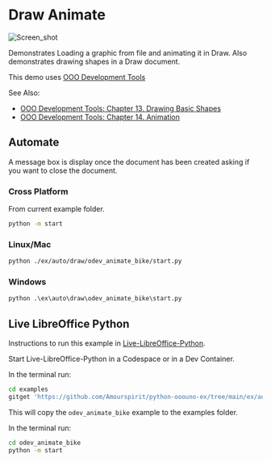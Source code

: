 # Draw Animate

![Screen_shot](https://user-images.githubusercontent.com/4193389/198350301-84347872-6e16-4ebb-9fb2-72cc8a963310.png)

Demonstrates Loading a graphic from file and animating it in Draw.
Also demonstrates drawing shapes in a Draw document.

This demo uses [OOO Development Tools]

See Also:

- [OOO Development Tools: Chapter 13. Drawing Basic Shapes](https://python-ooo-dev-tools.readthedocs.io/en/latest/odev/part3/chapter13.html)
- [OOO Development Tools: Chapter 14. Animation](https://python-ooo-dev-tools.readthedocs.io/en/latest/odev/part3/chapter14.html)

## Automate

A message box is display once the document has been created asking if you want to close the document.

### Cross Platform

From current example folder.

```sh
python -m start
```

### Linux/Mac

```sh
python ./ex/auto/draw/odev_animate_bike/start.py
```

### Windows

```ps
python .\ex\auto\draw\odev_animate_bike\start.py
```

[OOO Development Tools]: https://python-ooo-dev-tools.readthedocs.io/en/latest/

## Live LibreOffice Python

Instructions to run this example in [Live-LibreOffice-Python](https://github.com/Amourspirit/live-libreoffice-python).

Start Live-LibreOffice-Python in a Codespace or in a Dev Container.

In the terminal run:

```bash
cd examples
gitget 'https://github.com/Amourspirit/python-ooouno-ex/tree/main/ex/auto/draw/odev_animate_bike'
```

This will copy the `odev_animate_bike` example to the examples folder.

In the terminal run:

```bash
cd odev_animate_bike
python -m start
```
